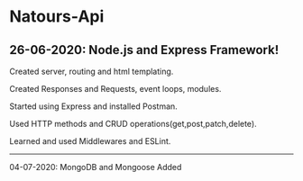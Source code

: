 # Natours-Api

## 26-06-2020: Node.js and Express Framework!

Created server, routing and html templating.

Created Responses and Requests, event loops, modules.

Started using Express and installed Postman.

Used HTTP methods and CRUD operations(get,post,patch,delete).

Learned and used Middlewares and ESLint.

--------------------------------------------------------------------


04-07-2020: MongoDB and Mongoose Added
